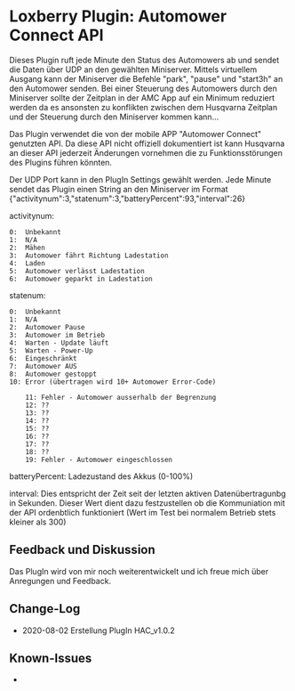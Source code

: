 # Loxberry Plugin: Automower Connect API
Dieses Plugin ruft jede Minute den Status des Automowers ab und sendet die Daten über UDP an den gewählten Miniserver. Mittels virtuellem Ausgang kann der Miniserver die Befehle "park", "pause" und "start3h" an den Automower senden. Bei einer Steuerung des Automowers durch den Miniserver sollte der Zeitplan in der AMC App auf ein Minimum reduziert werden da es ansonsten zu konflikten zwischen dem Husqvarna Zeitplan und der Steuerung durch den Miniserver kommen kann...

Das Plugin verwendet die von der mobile APP "Automower Connect" genutzten API. Da diese API nicht offiziell dokumentiert ist kann Husqvarna an dieser API jederzeit Änderungen vornehmen die zu Funktionsstörungen des Plugins führen könnten.

Der UDP Port kann in den PlugIn Settings gewählt werden.
Jede Minute sendet das Plugin einen String an den Miniserver im Format {"activitynum":3,"statenum":3,"batteryPercent":93,"interval":26}

activitynum:

    0:  Unbekannt
    1:  N/A
    2:  Mähen
    3:  Automower fährt Richtung Ladestation
    4:  Laden
    5:  Automower verlässt Ladestation
    6:  Automower geparkt in Ladestation

statenum:

    0:  Unbekannt
    1:  N/A
    2:  Automower Pause
    3:  Automower im Betrieb
    4:  Warten - Update läuft
    5:  Warten - Power-Up
    6:  Eingeschränkt
    7:  Automower AUS
    8:  Automower gestoppt
    10: Error (übertragen wird 10+ Automower Error-Code)

        11: Fehler - Automower ausserhalb der Begrenzung
        12: ??
        13: ??
        14: ??
        15: ??
        16: ??
        17: ??
        18: ??
        19: Fehler - Automower eingeschlossen

batteryPercent:
    Ladezustand des Akkus (0-100%)
    
interval:
    Dies entspricht der Zeit seit der letzten aktiven Datenübertragunbg in Sekunden. Dieser Wert dient dazu festzustellen ob die Kommuniation mit der API ordenbtlich funktioniert (Wert im Test bei normalem Betrieb stets kleiner als 300)

## Feedback und Diskussion
Das PlugIn wird von mir noch weiterentwickelt und ich freue mich über Anregungen und Feedback.

## Change-Log
- 2020-08-02  Erstellung PlugIn HAC_v1.0.2

## Known-Issues
- 
